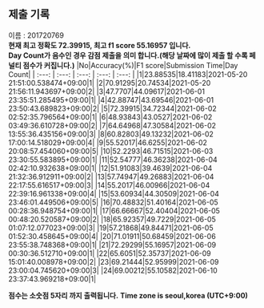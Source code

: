


  
## 제출 기록  
이름 : 201720769  
**현재 최고 정확도 72.39915, 최고 f1 score 55.16957 입니다.**  
**Day Count가 음수인 경우 감점 제출을 의미 합니다.(해당 날짜에 많이 제출 할 수록 페널티 점수가 커집니다.)**
|No|Accuracy(%)|F1 score|Submission Time|Day Count|
| :---: | :---: | :---: | :---: | :---: |
|1|23.88535|18.41183|2021-05-20 21:51:00.538474+09:00|1|
|2|70.91295|20.74534|2021-05-20 21:56:11.943697+09:00|2|
|3|47.7707|44.09617|2021-06-01 23:35:51.285495+09:00|1|
|4|42.88747|43.69546|2021-06-01 23:50:43.689823+09:00|2|
|5|72.39915|34.72344|2021-06-02 02:52:35.796564+09:00|1|
|6|48.93843|43.0527|2021-06-02 03:49:36.610728+09:00|2|
|7|64.64968|47.30584|2021-06-02 13:55:36.435156+09:00|3|
|8|60.82803|49.13232|2021-06-02 17:00:14.518029+09:00|4|
|9|55.52017|46.6255|2021-06-02 20:08:57.454060+09:00|5|
|10|52.2293|46.71515|2021-06-03 23:30:55.583895+09:00|1|
|11|52.54777|46.36238|2021-06-04 02:42:10.932638+09:00|1|
|12|51.91083|39.4639|2021-06-04 21:32:36.912911+09:00|2|
|13|57.74947|49.26883|2021-06-04 22:17:55.616517+09:00|3|
|14|55.2017|46.00966|2021-06-04 22:39:16.961338+09:00|4|
|15|53.60934|44.30509|2021-06-04 23:46:01.449506+09:00|5|
|16|70.48832|51.40164|2021-06-05 00:28:36.948754+09:00|1|
|17|66.66667|52.40404|2021-06-05 00:48:20.520587+09:00|2|
|18|65.92357|49.7229|2021-06-05 01:07:12.077023+09:00|3|
|19|57.21868|49.84471|2021-06-05 01:52:30.458645+09:00|4|
|20|71.01911|50.68459|2021-06-06 23:55:38.748368+09:00|1|
|21|72.29299|55.16957|2021-06-09 00:30:36.512710+09:00|1|
|22|65.6051|52.35737|2021-06-09 15:01:40.008978+09:00|2|
|23|69.21444|52.95999|2021-06-09 23:00:04.745620+09:00|3|
|24|69.00212|55.10582|2021-06-10 23:37:43.969218+09:00|1|


**점수는 소숫점 5자리 까지 출력됩니다.**
**Time zone is seoul,korea (UTC+9:00)**
